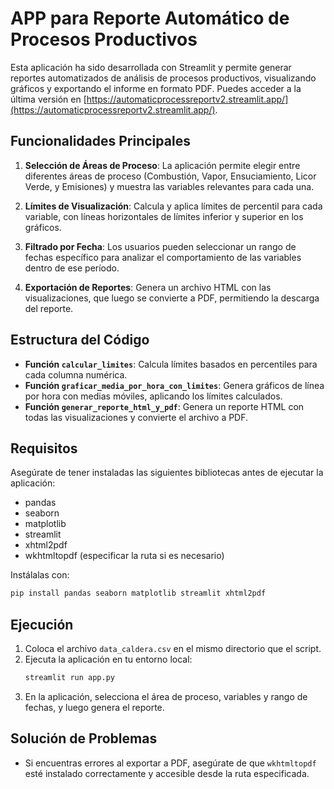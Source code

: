 
# APP para Reporte Automático de Procesos Productivos

Esta aplicación ha sido desarrollada con Streamlit y permite generar reportes automatizados de análisis de procesos productivos, visualizando gráficos y exportando el informe en formato PDF. Puedes acceder a la última versión en [https://automaticprocessreportv2.streamlit.app/](https://automaticprocessreportv2.streamlit.app/).

## Funcionalidades Principales

1. **Selección de Áreas de Proceso**: La aplicación permite elegir entre diferentes áreas de proceso (Combustión, Vapor, Ensuciamiento, Licor Verde, y Emisiones) y muestra las variables relevantes para cada una.

2. **Límites de Visualización**: Calcula y aplica límites de percentil para cada variable, con líneas horizontales de límites inferior y superior en los gráficos.

3. **Filtrado por Fecha**: Los usuarios pueden seleccionar un rango de fechas específico para analizar el comportamiento de las variables dentro de ese período.

4. **Exportación de Reportes**: Genera un archivo HTML con las visualizaciones, que luego se convierte a PDF, permitiendo la descarga del reporte.

## Estructura del Código

- **Función `calcular_limites`**: Calcula límites basados en percentiles para cada columna numérica.
- **Función `graficar_media_por_hora_con_limites`**: Genera gráficos de línea por hora con medias móviles, aplicando los límites calculados.
- **Función `generar_reporte_html_y_pdf`**: Genera un reporte HTML con todas las visualizaciones y convierte el archivo a PDF.

## Requisitos

Asegúrate de tener instaladas las siguientes bibliotecas antes de ejecutar la aplicación:

- pandas
- seaborn
- matplotlib
- streamlit
- xhtml2pdf
- wkhtmltopdf (especificar la ruta si es necesario)

Instálalas con:
```bash
pip install pandas seaborn matplotlib streamlit xhtml2pdf
```

## Ejecución

1. Coloca el archivo `data_caldera.csv` en el mismo directorio que el script.
2. Ejecuta la aplicación en tu entorno local:
   ```bash
   streamlit run app.py
   ```
3. En la aplicación, selecciona el área de proceso, variables y rango de fechas, y luego genera el reporte.

## Solución de Problemas

- Si encuentras errores al exportar a PDF, asegúrate de que `wkhtmltopdf` esté instalado correctamente y accesible desde la ruta especificada.
